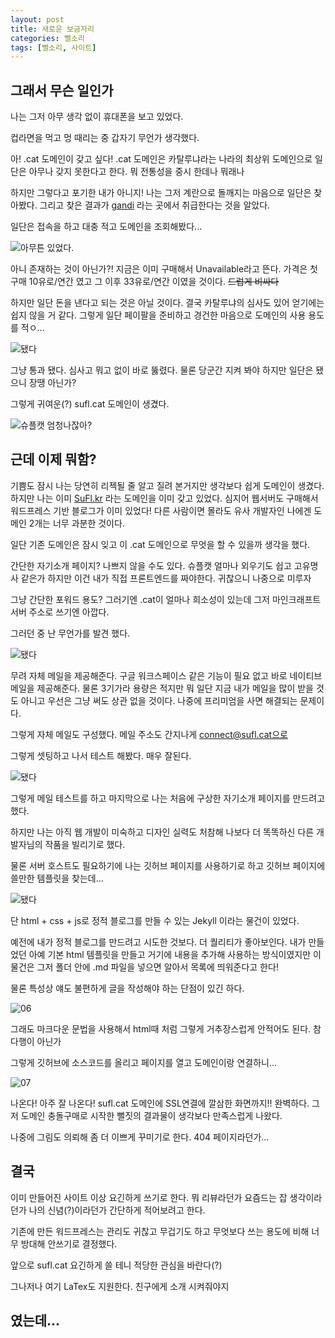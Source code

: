 ```yaml
---
layout: post
title: 새로운 보금자리
categories: 뻘소리
tags: [뻘소리, 사이트]
---
```



## 그래서 무슨 일인가

나는 그저 아무 생각 없이 휴대폰을 보고 있었다.

컵라면을 먹고 멍 때리는 중 갑자기 무언가 생각했다.

아! .cat 도메인이 갖고 싶다! .cat 도메인은 카탈루냐라는 나라의 최상위 도메인으로 일단은 아무나 갖지 못한다고 한다. 뭐 전통성을 중시 한데나 뭐래나

하지만 그렇다고 포기한 내가 아니지! 나는 그저 계란으로 돌깨지는 마음으로 일단은 찾아봤다. 그리고 찾은 결과가 [gandi](https://www.gandi.net/en-US) 라는 곳에서 취급한다는 것을 알았다. 

일단은 접속을 하고 대충 적고 도메인을 조회해봤다...

![아무튼 있었다.](/assets/img/post/23-07-07-01/01.png)

아니 존재하는 것이 아닌가?! 지금은 이미 구매해서 Unavailable라고 뜬다. 가격은 첫 구매 10유로/연간 였고 그 이후 33유로/연간 이였을 것이다. ~~드럽게 비싸다~~

하지만 일단 돈을 낸다고 되는 것은 아닐 것이다. 결국 카탈루냐의 심사도 있어 얻기에는 쉽지 않을 거 같다. 그렇게 일단 페이팔을 준비하고 경건한 마음으로 도메인의 사용 용도를 적ㅇ...

![됐다](/assets/img/post/23-07-07-01/02.png)

그냥 통과 됐다. 심사고 뭐고 없이 바로 뚫렸다. 물론 당군간 지켜 봐야 하지만 일단은 됐으니 장땡 아닌가?

그렇게 귀여운(?) sufl.cat 도메인이 생겼다.

![슈플캣](/assets/img/sufl/mini_sufl.png)
엄청나잖아?

## 근데 이제 뭐함?

기쁨도 잠시 나는 당연히 리젝될 줄 알고 질려 본거지만 생각보다 쉽게 도메인이 생겼다. 하지만 나는 이미 [SuFl.kr](https://SuFl.kr) 라는 도메인을 이미 갖고 있었다. 심지어 웹서버도 구매해서 워드프레스 기반 블로그가 이미 있었다! 다른 사람이면 몰라도 유사 개발자인 나에겐 도메인 2개는 너무 과분한 것이다.

일단 기존 도메인은 잠시 잊고 이 .cat 도메인으로 무엇을 할 수 있을까 생각을 했다.

간단한 자기소개 페이지? 나쁘지 않을 수도 있다. 슈플캣 얼마나 외우기도 쉽고 고유명사 같은가 하지만 이건 내가 직접 프론트엔드를 짜야한다. 귀찮으니 나중으로 미루자

그냥 간단한 포워드 용도? 그러기엔 .cat이 얼마나 희소성이 있는데 그저 마인크래프트 서버 주소로 쓰기엔 아깝다.

그러던 중 난 무언가를 발견 했다.

![됐다](/assets/img/post/23-07-07-01/03.png)

무려 자체 메일을 제공해준다. 구글 워크스페이스 같은 기능이 필요 없고 바로 네이티브 메일을 제공해준다. 물론 3기가라 용량은 적지만 뭐 일단 지금 내가 메일을 많이 받을 것도 아니고 우선은 그냥 써도 상관 없을 것이다. 나중에 프리미엄을 사면 해결되는 문제이다.

그렇게 자체 메일도 구성했다. 메일 주소도 간지나게 connect@sufl.cat으로

그렇게 셋팅하고 나서 테스트 해봤다. 매우 잘된다.

![됐다](/assets/img/post/23-07-07-01/04.png)

그렇게 메일 테스트를 하고 마지막으로 나는 처음에 구상한 자기소개 페이지를 만드려고 했다.

하지만 나는 아직 웹 개발이 미숙하고 디자인 실력도 처참해 나보다 더 똑똑하신 다른 개발자님의 작품을 빌리기로 했다. 

물론 서버 호스트도 필요하기에 나는 깃허브 페이지를 사용하기로 하고 깃허브 페이지에 쓸만한 템플릿을 찾는데...

![됐다](/assets/img/post/23-07-07-01/05.png)

단 html + css + js로 정적 블로그를 만들 수 있는 Jekyll 이라는 물건이 있었다. 

예전에 내가 정적 블로그를 만드려고 시도한 것보다. 더 퀄리티가 좋아보인다. 내가 만들었던 아예 기본 html 템플릿을 만들고 거기에 내용을 추가해 사용하는 방식이였지만 이 물건은 그저 폴더 안에 .md 파일을 넣으면 알아서 목록에 띄워준다고 한다!

물론 특성상 얘도 불편하게 글을 작성해야 하는 단점이 있긴 하다.

![06](/assets/img/post/23-07-07-01/06.png)

그래도 마크다운 문법을 사용해서 html때 처럼 그렇게 거추장스럽게 안적어도 된다. 참 다행이 아닌가

그렇게 깃허브에 소스코드를 올리고 페이지를 열고 도메인이랑 연결하니...

![07](/assets/img/post/23-07-07-01/07.png)

나온다! 아주 잘 나온다! sufl.cat 도메인에 SSL연결에 깔삼한 화면까지!! 완벽하다. 그저 도메인 충돌구매로 시작한 뻘짓의 결과물이 생각보다 만족스럽게 나왔다.

나중에 그림도 의뢰해 좀 더 이쁘게 꾸미기로 한다. 404 페이지라던가...

## 결국

이미 만들어진 사이트 이상 요긴하게 쓰기로 한다. 뭐 리뷰라던가 요즘드는 잡 생각이라던가 나의 신념(?)이라던가 간단하게 적어보려고 한다.

기존에 만든 워드프레스는 관리도 귀찮고 무겁기도 하고 무엇보다 쓰는 용도에 비해 너무 방대해 안쓰기로 결정했다.

앞으로 sufl.cat 요긴하게 쓸 테니 적당한 관심을 바란다(?)

그나저나 여기 LaTex도 지원한다. 친구에게 소개 시켜줘야지 

## 였는데...